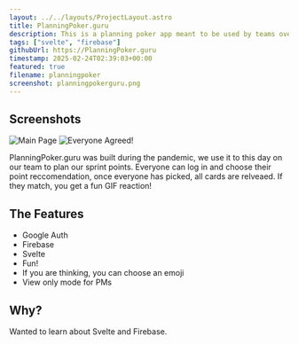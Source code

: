 ```yaml
---
layout: ../../layouts/ProjectLayout.astro
title: PlanningPoker.guru
description: This is a planning poker app meant to be used by teams over video chat
tags: ["svelte", "firebase"]
githubUrl: https://PlanningPoker.guru
timestamp: 2025-02-24T02:39:03+00:00
featured: true
filename: planningpoker
screenshot: planningpokerguru.png
---
```


## Screenshots

<p float="left" border="1">
<img src="/planningpokerguru.png"  alt="Main Page">
<img src="/planningpokerguru2.png"  alt="Everyone Agreed!">
</p>

PlanningPoker.guru was built during the pandemic, we use it to this day on our team to plan our sprint points.  Everyone can log in and choose their point reccomendation, once everyone has picked, all cards are relveaed.  If they match, you get a fun GIF reaction!


## The Features

- Google Auth
- Firebase
- Svelte
- Fun!
- If you are thinking, you can choose an emoji
- View only mode for PMs

## Why?

Wanted to learn about Svelte and Firebase.